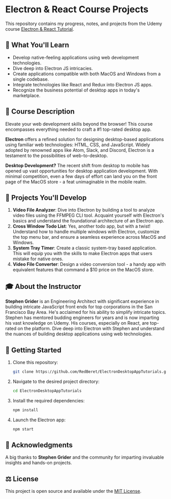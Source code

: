 # Electron & React Course Projects

This repository contains my progress, notes, and projects from the Udemy course [Electron & React Tutorial](https://www.udemy.com/course/electron-react-tutorial/).

## 🌟 What You'll Learn

- Develop native-feeling applications using web development technologies.
- Dive deep into Electron JS intricacies.
- Create applications compatible with both MacOS and Windows from a single codebase.
- Integrate technologies like React and Redux into Electron JS apps.
- Recognize the business potential of desktop apps in today's marketplace.

## 📘 Course Description

Elevate your web development skills beyond the browser! This course encompasses everything needed to craft a #1 top-rated desktop app.

**Electron** offers a refined solution for designing desktop-based applications using familiar web technologies: HTML, CSS, and JavaScript. Widely adopted by renowned apps like Atom, Slack, and Discord, Electron is a testament to the possibilities of web-to-desktop.

**Desktop Development?** The recent shift from desktop to mobile has opened up vast opportunities for desktop application development. With minimal competition, even a few days of effort can land you on the front page of the MacOS store - a feat unimaginable in the mobile realm.

## 🚀 Projects You'll Develop

1. **Video File Analyzer**: Dive into Electron by building a tool to analyze video files using the FFMPEG CLI tool. Acquaint yourself with Electron's basics and understand the foundational architecture of an Electron app.
2. **Cross Window Todo List**: Yes, another todo app, but with a twist! Understand how to handle multiple windows with Electron, customize the top menu bar, and ensure a seamless experience across MacOS and Windows.
3. **System Tray Timer**: Create a classic system-tray based application. This will equip you with the skills to make Electron apps that users mistake for native ones.
4. **Video File Converter**: Design a video conversion tool - a handy app with equivalent features that command a $10 price on the MacOS store.

## 🎓 About the Instructor

**Stephen Grider** is an Engineering Architect with significant experience in building intricate JavaScript front ends for top corporations in the San Francisco Bay Area. He's acclaimed for his ability to simplify intricate topics. Stephen has mentored budding engineers for years and is now imparting his vast knowledge on Udemy. His courses, especially on React, are top-rated on the platform. Dive deep into Electron with Stephen and understand the nuances of building desktop applications using web technologies.

## 🔧 Getting Started

1. Clone this repository:
   ```bash
   git clone https://github.com/RedBeret/ElectronDesktopAppTutorials.git
   ```

2. Navigate to the desired project directory:
   ```bash
   cd ElectronDesktopAppTutorials
   ```

3. Install the required dependencies:
   ```bash
   npm install
   ```

4. Launch the Electron app:
   ```bash
   npm start
   ```

## 🙏 Acknowledgments

A big thanks to **Stephen Grider** and the community for imparting invaluable insights and hands-on projects.

## ⚖️ License

This project is open source and available under the [MIT License](LICENSE).
